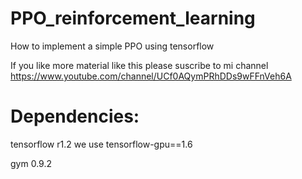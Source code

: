 # PPO_reinforcement_learning
How to implement a simple PPO using tensorflow


If you like more material like this please suscribe to mi channel
https://www.youtube.com/channel/UCf0AQymPRhDDs9wFFnVeh6A

# Dependencies:
tensorflow r1.2 we use tensorflow-gpu==1.6

gym 0.9.2
